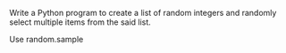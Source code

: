 Write a Python program to create a list of random integers and randomly select multiple items from the said list.

Use random.sample